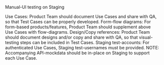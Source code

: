 Manual-UI testing on Staging


Use Cases: Product Team should document Use Cases and share with QA, so that Test Cases can be properly developed.
Form-flow diagrams: For form-based products/features, Product Team should supplement above Use Cases with flow-diagrams.
Design/Copy references: Product Team should document designs and/or copy and share with QA, so that visual-testing steps can be included in Test Cases.
Staging test-accounts: For authenticated Use Cases, Staging test-usernames must be provided. NOTE: Accompanying API-mockdata should be in-place on Staging to support each Use Case.

